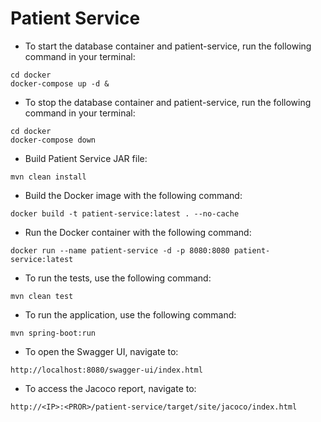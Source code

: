 # Patient Service

* To start the database container and patient-service, run the following command in your terminal:
```shell
cd docker
docker-compose up -d &
```

* To stop the database container and patient-service, run the following command in your terminal:
```shell
cd docker
docker-compose down
```

* Build Patient Service JAR file:
```shell
mvn clean install
```

* Build the Docker image with the following command:
```shell
docker build -t patient-service:latest . --no-cache
```

* Run the Docker container with the following command:
```shell
docker run --name patient-service -d -p 8080:8080 patient-service:latest
```

* To run the tests, use the following command:
```shell
mvn clean test
```

* To run the application, use the following command:
```shell
mvn spring-boot:run
```

* To open the Swagger UI, navigate to:
```curl
http://localhost:8080/swagger-ui/index.html
```

* To access the Jacoco report, navigate to:
```curl
http://<IP>:<PROR>/patient-service/target/site/jacoco/index.html
```
